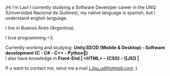 ¡Hi i'm Lau! I currently studying a Software Developer career in the UNQ (Universidad Nacional de Quilmes), my native language is spanish, but i understand english language.

I live in Buenos Aires (Argentina).

I love programming <3.

Currently working and studying: <b>Unity3D/2D (Mobile & Desktop) - Software development (C - C# - C++ - Python🐍)</b><br>
I also have knowledge in <b>Front-End | <HT<HTML>ML> - {CSS} - ([JS]) |</b>

If u want to contact me, send me a mail <i>l_lau_u@hotmail.com</i> :)
